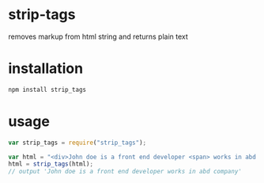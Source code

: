 # strip-tags
removes markup from html string and returns plain text

# installation
```javascript
npm install strip_tags
```

# usage
```javascript
var strip_tags = require("strip_tags");

var html = "<div>John doe is a front end developer <span> works in abd company</span></div>";
html = strip_tags(html);
// output 'John doe is a front end developer works in abd company'
```

